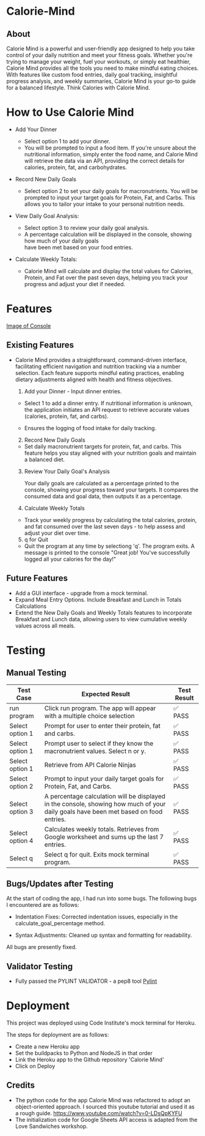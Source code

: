 # Calorie-Mind

## About

Calorie Mind is a powerful and user-friendly app designed to help you take control of your daily nutrition and meet your fitness goals. Whether you're trying to manage your weight, fuel your workouts, or simply eat healthier, Calorie Mind provides all the tools you need to make mindful eating choices. With features like custom food entries, daily goal tracking, insightful progress analysis, and weekly summaries, Calorie Mind is your go-to guide for a balanced lifestyle. Think Calories with Calorie Mind.

 # How to Use Calorie Mind

- Add Your Dinner
    - Select option 1 to add your dinner.
    - You will be prompted to input a food item. If you're unsure about the nutritional information, simply enter the food name, and Calorie Mind will retrieve the data via an API, providing the correct details for calories, protein, fat, and carbohydrates.

- Record New Daily Goals
    - Select option 2 to set your daily goals for macronutrients.
      You will be prompted to input your target goals for Protein, Fat, and Carbs. This allows you to tailor your intake to your personal nutrition needs. 

- View Daily Goal Analysis:
    - Select option 3 to review your daily goal analysis.
    - A percentage calculation will be displayed in the console, showing how much of your daily goals   
      have been met based on your food entries.

- Calculate Weekly Totals:
    - Calorie Mind will calculate and display the total values for Calories, Protein, and Fat over the past seven days, helping you track your progress and adjust your diet if needed.

# Features

   [Image of Console](https://github.com/IsaHu-dev/Calorie-Mind/blob/main/media/console.png)

## Existing Features

- Calorie Mind provides a straightforward, command-driven interface, facilitating efficient navigation and nutrition tracking via a number selection. Each feature supports mindful eating practices, enabling dietary adjustments aligned with health and fitness objectives.

    1. Add your Dinner - Input dinner entries.
    
    - Select 1 to add a dinner entry. If nutritional information is unknown, the application initiates an API request to retrieve accurate values (calories, protein, fat, and carbs).
    
    - Ensures the logging of food intake for daily tracking.    

     2. Record New Daily Goals
    
    - Set daily macronutrient targets for protein, fat, and carbs. This feature helps you stay aligned 
      with your nutrition goals and maintain a balanced diet.

     3. Review Your Daily Goal's Analysis

        Your daily goals are calculated as a percentage printed to the console, showing your progress toward your targets. It compares the consumed data and goal data, then outputs it as a percentage.

     4. Calculate Weekly Totals

     - Track your weekly progress by calculating the total calories, protein, and fat consumed over the last seven days - to help assess and adjust your diet over time.

     5. q for Quit

     - Quit the program at any time by selectiong 'q'. The program exits.
       A message is printed to the console "Great job! You've successfully logged all your calories for the day!"   


## Future Features

- Add a GUI interface - upgrade from a mock terminal.
- Expand Meal Entry Options. Include Breakfast and Lunch in Totals Calculations
- Extend the New Daily Goals and Weekly Totals features to incorporate Breakfast and Lunch data, allowing users to view cumulative 
  weekly values across all meals.

# Testing

## Manual Testing


| Test Case                         | Expected Result                                                                     | Test Result |
|-----------------------------------|-----------------------------------------------------------------------              |-------------|
| run program                       | Click run program.  The app will appear with a multiple choice selection            | ✅ PASS          |
| Select option 1                   | Prompt for user to enter their protein, fat and carbs.                              | ✅ PASS          |
| Select option 1                   | Prompt user to select if they know the macronutrient values. Select n or y.                                                                                                                        | ✅ PASS          |
| Select option 1                   | Retrieve from API Calorie Ninjas                                                    | ✅ PASS          |                                
| Select option 2                   | Prompt to input your daily target goals for Protein, Fat, and Carbs.                                                                                                                    | ✅ PASS          |
| Select option 3                   | A percentage calculation will be displayed in the console, showing how much of your daily goals   have been met based on food entries.                                                                                      | ✅ PASS          |                       
| Select option 4                   | Calculates weekly totals. Retrieves from Google worksheet and sums up the last 7 entries.                                                                                                                  | ✅ PASS          |                           
| Select q                          | Select q for quit. Exits mock terminal program.                                     | ✅ PASS          |


## Bugs/Updates after Testing

At the start of coding the app, I had run into some bugs. The following bugs I encountered are as follows:

- Indentation Fixes: Corrected indentation issues, especially in the calculate_goal_percentage method.

- Syntax Adjustments: Cleaned up syntax and formatting for readability.

All bugs are presently fixed.

## Validator Testing

- Fully passed the PYLINT VALIDATOR - a pep8 tool
[Pylint](https://github.com/IsaHu-dev/Calorie-Mind/blob/main/media/pylint.png)

# Deployment

This project was deployed using Code Institute's mock terminal for Heroku.

The steps for deployment are as follows:

- Create a new Heroku app
- Set the buildpacks to Python and NodeJS in that order
- Link the Heroku app to the Github repository 'Calorie Mind'
- Click on Deploy

## Credits 

  - The python code for the app Calorie Mind was refactored to adopt an object-oriented approach. I sourced this youtube tutorial and used it as a rough guide. https://www.youtube.com/watch?v=0-LDsQpKYFU
  - The initialization code for Google Sheets API access is adapted from the Love Sandwiches workshop.

  
